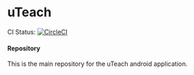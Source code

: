 # uTeach

CI Status: [![CircleCI](https://circleci.com/gh/uTeach/uteach-android/tree/develop.svg?style=svg)](https://circleci.com/gh/uTeach/uteach-android/tree/develop)

#### Repository

This is the main repository for the uTeach android application.
